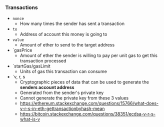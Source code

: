 ### **Transactions**
- `nonce`
	- How many times the sender has sent a transaction
- `to`
	- Address of account this money is going to
- `value`
	- Amount of ether to send to the target address
- `gasPrice
	- Amount of ether the sender is willing to pay per unit gas to get this transaction processed
- `startGas/gasLimit
	- Units of gas this transaction can consume
- `v, r, s
	- Cryptographic pieces of data that can be used to generate the **senders account address**
	- Generated from the sender's private key
	- Cannot generate the private key from these 3 values
	- https://ethereum.stackexchange.com/questions/15766/what-does-v-r-s-in-eth-gettransactionbyhash-mean
	- https://bitcoin.stackexchange.com/questions/38351/ecdsa-v-r-s-what-is-v






